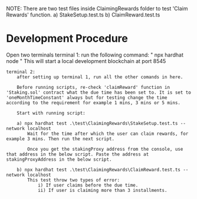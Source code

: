 NOTE: There are two test files inside ClaimingRewards folder to test 'Claim Rewards' function.
a) StakeSetup.test.ts
b) ClaimReward.test.ts

# Development Procedure
 Open two terminals
    terminal 1:
        run the following command: " npx hardhat node "
        This will start a local development blockchain at port 8545

    terminal 2:
        after setting up terminal 1, run all the other comands in here.

        Before running scripts, re-check 'claimReward' function in 'Staking.sol' contract what the due time has been set to. It is set to 'oneMonthTimeConstant' always but for testing change the time according to the requirement for example 1 mins, 3 mins or 5 mins.
        
        Start with running script:

        a) npx hardhat test .\test\ClaimingRewards\StakeSetup.test.ts --network localhost
            Wait for the time after which the user can claim rewards, for example 3 mins. Then run the next script.

            Once you get the stakingProxy address from the console, use that address in the below script. Paste the address at stakingProxyAddress in the below script.
        
        b) npx hardhat test .\test\ClaimingRewards\ClaimReward.test.ts --network localhost
            This test throw two types of error: 
                i) If user claims before the due time.
                ii) If user is claiming more than 3 installments.
            
